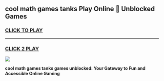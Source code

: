 
## cool math games tanks Play Online 👋 Unblocked Games
<h3>
<a href="https://news.freeplayer.one?title=cool_math_games_tanks&ref=17CMG">CLICK TO PLAY</a></h3>
<hr>

<h3>
<a href="https://news.freeplayer.one?title=cool_math_games_tanks&ref=17CMG">CLICK 2 PLAY</a>
  
</h3>

<a href="https://news.freeplayer.one?title=cool_math_games_tanks&ref=17CMG/"><img src="https://clearcache.store/games.png"></a>


**cool math games tanks games unblocked: Your Gateway to Fun and Accessible Online Gaming**
